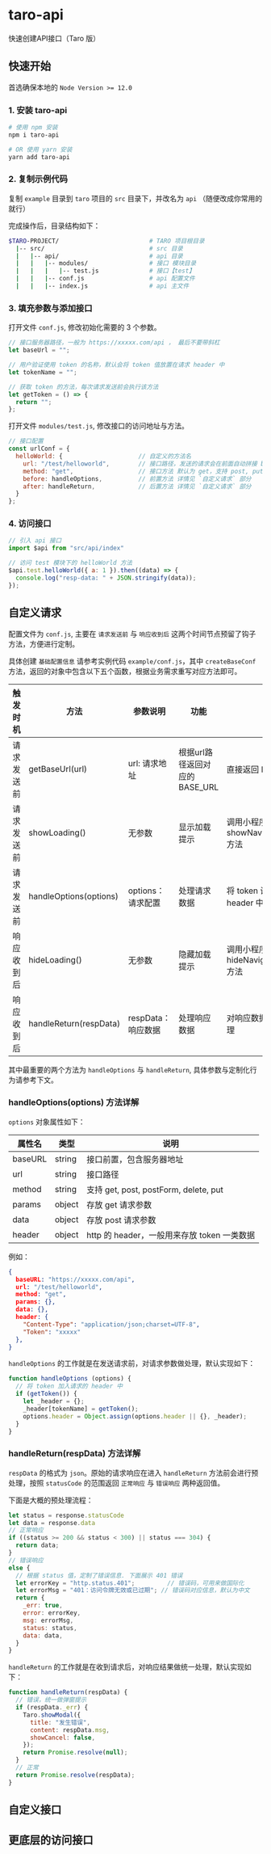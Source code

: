 # taro-api

快速创建API接口（Taro 版）

## 快速开始

首选确保本地的 `Node Version >= 12.0`

### 1. 安装 taro-api

```bash
# 使用 npm 安装
npm i taro-api

# OR 使用 yarn 安装
yarn add taro-api
```

### 2. 复制示例代码

复制 `example` 目录到 `taro` 项目的 `src` 目录下，并改名为 `api` （随便改成你常用的就行）

完成操作后，目录结构如下：

```bash
$TARO-PROJECT/                         # TARO 项目根目录
  |-- src/                             # src 目录
  |   |-- api/                         # api 目录
  |   |   |-- modules/                 # 接口 模块目录
  |   |   |   |-- test.js              # 接口【test】
  |   |   |-- conf.js                  # api 配置文件
  |   |   |-- index.js                 # api 主文件
```

### 3. 填充参数与添加接口

打开文件 `conf.js`, 修改初始化需要的 3 个参数。

```js
// 接口服务器路径，一般为 https://xxxxx.com/api ， 最后不要带斜杠
let baseUrl = "";

// 用户验证使用 token 的名称，默认会将 token 值放置在请求 header 中
let tokenName = "";

// 获取 token 的方法，每次请求发送前会执行该方法
let getToken = () => {
  return "";
};
```

打开文件 `modules/test.js`, 修改接口的访问地址与方法。

```js
// 接口配置
const urlConf = {
  helloWorld: {                     // 自定义的方法名
    url: "/test/helloworld",        // 接口路径，发送的请求会在前面自动拼接 baseUrl
    method: "get",                  // 接口方法 默认为 get，支持 post, put, delete 等   
    before: handleOptions,          // 前置方法 详情见 `自定义请求` 部分
    after: handleReturn,            // 后置方法 详情见 `自定义请求` 部分
  }
};
```

### 4. 访问接口

```js
// 引入 api 接口
import $api from "src/api/index"

// 访问 test 模块下的 helloWorld 方法
$api.test.helloWorld({ a: 1 }).then((data) => {
  console.log("resp-data: " + JSON.stringify(data));
});
```

## 自定义请求

配置文件为 `conf.js`, 主要在 `请求发送前` 与 `响应收到后` 这两个时间节点预留了钩子方法，方便进行定制。

具体创建 `基础配置信息` 请参考实例代码 `example/conf.js`，其中 `createBaseConf` 方法，返回的对象中包含以下五个函数，根据业务需求重写对应方法即可。


| 触发时机   | 方法                   | 参数说明           | 功能                           | 默认实现                                 |
| ---------- | ---------------------- | ------------------ | ------------------------------ | ---------------------------------------- |
| 请求发送前 | getBaseUrl(url)        | url: 请求地址      | 根据url路径返回对应的 BASE_URL | 直接返回 BASE_URL                        |
| 请求发送前 | showLoading()          | 无参数             | 显示加载提示                   | 调用小程序 showNavigationBarLoading 方法 |
| 请求发送前 | handleOptions(options) | options： 请求配置 | 处理请求数据                   | 将 token 设置到请求的 header 中          |
| 响应收到后 | hideLoading()          | 无参数             | 隐藏加载提示                   | 调用小程序 hideNavigationBarLoading 方法 |
| 响应收到后 | handleReturn(respData) | respData：响应数据 | 处理响应数据                   | 对响应数据做统一的错误处理               |


其中最重要的两个方法为 `handleOptions` 与 `handleReturn`, 具体参数与定制化行为请参考下文。

### handleOptions(options) 方法详解

`options` 对象属性如下：

| 属性名  | 类型   | 说明                                        |
| ------- | ------ | ------------------------------------------- |
| baseURL | string | 接口前置，包含服务器地址                    |
| url     | string | 接口路径                                    |
| method  | string | 支持 get, post, postForm, delete, put       |
| params  | object | 存放 get 请求参数                           |
| data    | object | 存放 post 请求参数                          |
| header  | object | http 的 header，一般用来存放 token 一类数据 |


例如：

```json
{
  baseURL: "https://xxxxx.com/api",
  url: "/test/helloworld",
  method: "get",
  params: {},
  data: {},
  header: {
    "Content-Type": "application/json;charset=UTF-8",
    "Token": "xxxxx"
  },
}
```

`handleOptions` 的工作就是在发送请求前，对请求参数做处理，默认实现如下：

```js
function handleOptions (options) {
  // 将 token 加入请求的 header 中
  if (getToken()) {
    let _header = {};
    _header[tokenName] = getToken();
    options.header = Object.assign(options.header || {}, _header);
  }
}
```

### handleReturn(respData) 方法详解

`respData` 的格式为 `json`。原始的请求响应在进入 `handleReturn` 方法前会进行预处理，按照 `statusCode` 的范围返回 `正常响应` 与 `错误响应` 两种返回值。

下面是大概的预处理流程：

```js
let status = response.statusCode
let data = response.data
// 正常响应
if ((status >= 200 && status < 300) || status === 304) {
  return data;
} 
// 错误响应
else {
  // 根据 status 值，定制了错误信息. 下面展示 401 错误
  let errorKey = "http.status.401";         // 错误码，可用来做国际化    
  let errorMsg = "401：访问令牌无效或已过期"; // 错误码对应信息，默认为中文
  return {
    _err: true,
    error: errorKey,
    msg: errorMsg,
    status: status,
    data: data,
  }
}
```

`handleReturn` 的工作就是在收到请求后，对响应结果做统一处理，默认实现如下：

```js
function handleReturn(respData) {
  // 错误，统一做弹窗提示
  if (respData._err) {
    Taro.showModal({
      title: "发生错误",
      content: respData.msg,
      showCancel: false,
    });
    return Promise.resolve(null);
  }
  // 正常
  return Promise.resolve(respData);
}
```


## 自定义接口

## 更底层的访问接口




